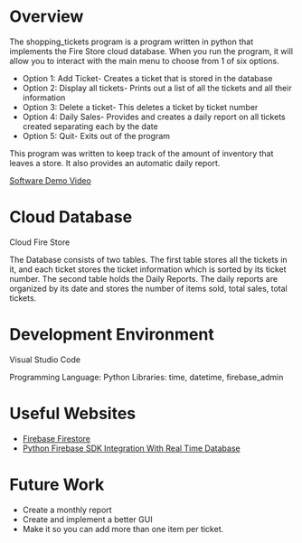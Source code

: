 # Overview


The shopping_tickets program is a program written in python that implements the Fire Store cloud database. When you run the program, it will allow you to interact with the main menu to choose from 1 of six options.
- Option 1: Add Ticket- Creates a ticket that is stored in the database
- Option 2: Display all tickets- Prints out a list of all the tickets and all their information
- Option 3: Delete a ticket- This deletes a ticket by ticket number
- Option 4: Daily Sales- Provides and creates a daily report on all tickets created separating each by the date
- Option 5: Quit- Exits out of the program

This program was written to keep track of the amount of inventory that leaves a store. It also provides an automatic daily report. 


[Software Demo Video](https://youtu.be/AlcRVNi2wDQ)

# Cloud Database

Cloud Fire Store

The Database consists of two tables. The first table stores all the tickets in it, and each ticket stores the ticket information which is sorted by its ticket number. The second table holds the Daily Reports. The daily reports are organized by its date and stores the number of items sold, total sales, total tickets.

# Development Environment

Visual Studio Code

Programming Language: Python
Libraries: time,  datetime, firebase_admin

# Useful Websites


- [Firebase Firestore](https://firebase.google.com/docs/firestore/)
- [Python Firebase SDK Integration With Real Time Database](https://www.youtube.com/watch?v=EiddkXBK0-o&t=120s)

# Future Work

- Create a monthly report
- Create and implement a better GUI
- Make it so you can add more than one item per ticket.
